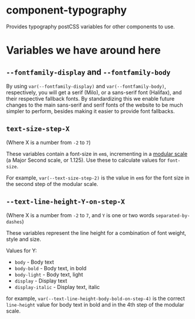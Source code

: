 # component-typography

Provides typography postCSS variables for other components to use.

# Variables we have around here


## `--fontfamily-display` and `--fontfamily-body`

By using `var(--fontfamily-display)` and `var(--fontfamily-body)`, respectively, you will get a serif (Milo), or a sans-serif font (Halifax), and their respective fallback fonts. By standardizing this we enable future changes to the main sans-serif and serif fonts of the website to be much simpler to perform, besides making it easier to provide font fallbacks.


## `text-size-step-X`

(Where X is a number from `-2` to `7`)

These variables contain a font-size in  `em`s, incrementing in a [modular scale](http://www.modularscale.com/?20&px&1.125&web&text) (a Major Second scale, or 1.125). Use these to calculate values for `font-size`.

For example, `var(--text-size-step-2)` is the value in `em`s for the font size in the second step of the modular scale.


## `--text-line-height-Y-on-step-X`

(Where X is a number from `-2` to `7`, and `Y` is one or two words `separated-by-dashes`)

These variables represent the line height for a combination of font weight, style and size.

Values for Y:

 * `body` - Body text
 * `body-bold` - Body text, in bold
 * `body-light` - Body text, light
 * `display` - Display text
 * `display-italic` - Display text, italic

for example, `var(--text-line-height-body-bold-on-step-4)` is the correct `line-height` value for body text in bold and in the 4th step of the modular scale.
